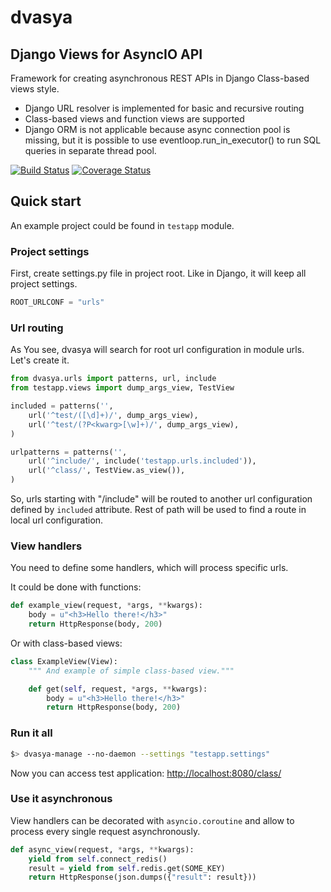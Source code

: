 # dvasya

## Django Views for AsyncIO API

Framework for creating asynchronous REST APIs in Django Class-based views style.

* Django URL resolver is implemented for basic and recursive routing
* Class-based views and function views are supported
* Django ORM is not applicable because async connection pool is missing,
but it is possible to use eventloop.run_in_executor() to run SQL queries in
separate thread pool.

[![Build Status](https://travis-ci.org/tumb1er/dvasya.svg?branch=master)](https://travis-ci.org/tumb1er/dvasya)
[![Coverage Status](https://coveralls.io/repos/tumb1er/dvasya/badge.svg)](https://coveralls.io/r/tumb1er/dvasya)

## Quick start

An example project could be found in `testapp` module.

### Project settings

First, create settings.py file in project root. Like in Django, it will
keep all project settings.

```python
ROOT_URLCONF = "urls"
```

### Url routing

As You see, dvasya will search for root url configuration in module urls.
Let's create it.

```python
from dvasya.urls import patterns, url, include
from testapp.views import dump_args_view, TestView

included = patterns('',
    url('^test/([\d]+)/', dump_args_view),
    url('^test/(?P<kwarg>[\w]+)/', dump_args_view),
)

urlpatterns = patterns('',
    url('^include/', include('testapp.urls.included')),
    url('^class/', TestView.as_view()),
)
```

So, urls starting with "/include" will be routed to another url configuration
defined by `included` attribute. Rest of path will be used to find a route
in local url configuration.

### View handlers

You need to define some handlers, which will process specific urls.

It could be done with functions:

```python
def example_view(request, *args, **kwargs):
    body = u"<h3>Hello there!</h3>"
    return HttpResponse(body, 200)
```

Or with class-based views:

```python
class ExampleView(View):
    """ And example of simple class-based view."""

    def get(self, request, *args, **kwargs):
        body = u"<h3>Hello there!</h3>"
        return HttpResponse(body, 200)
```

### Run it all

```sh
$> dvasya-manage --no-daemon --settings "testapp.settings"
```

Now you can access test application:
[http://localhost:8080/class/](http://localhost:8080/class/)

### Use it asynchronous

View handlers can be decorated with `asyncio.coroutine` and allow to process
every single request asynchronously.

```python
def async_view(request, *args, **kwargs):
    yield from self.connect_redis()
    result = yield from self.redis.get(SOME_KEY)
    return HttpResponse(json.dumps({"result": result}))
```
